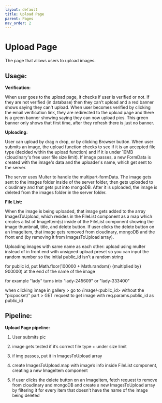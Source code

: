 ```yaml
---
layout: default
title: Upload Page
parent: Pages
nav_order: 2
---
```


# Upload Page

The page that allows users to upload images.

## Usage:

**Verification:**

When user goes to the upload page, it checks if user is verified or not. If they are not verified (in database) then they can't upload and a red banner shows saying they can't upload. When user becomes verified by clicking the email verification link, they are redirected to the upload page and there is a green banner showing saying they can now upload pics. This green banner only shows that first time, after they refresh there is just no banner.

**Uploading:**

User can upload by drag n drop, or by clicking Browser button. When user submits an image, the upload function checks to see if it is an accepted file type (decided within the upload function) and if it is under 10MB (cloudinary's free user file size limit). If image passes, a new FormData is created with the image's data and the uploader's name, which get sent to the server.

The server uses Multer to handle the multipart-formData. The image gets sent to the images folder inside of the server folder, then gets uploaded to cloudinary and that gets put into mongoDB. After it is uploaded, the image is deleted from the images folder in the server folder.

**File List:**

When the image is being uploaded, that image gets added to the array ImagesToUpload, which resides in the FileList component as a map which creates a list of ImageItem(s) inside of the FileList component showing the image thumbnail, title, and delete button. If user clicks the delete button on an ImageItem, that image gets removed from cloudinary, mongoDB and the front end (by removing it from ImagesToUpload array).

Uploading images with same name as each other:
upload using multer instead of in front end with unsigned upload preset so you can input the random number so the initial public_id isn't a random string

for public id, put Math.floor(100000 + Math.random() {multiplied by} 900000) at the end of the name of the image

for example "lady" turns into "lady-245609" or "lady-333400"

when clicking image in gallery > go to /image/<public_id> without the "picpocket/" part > GET request to get image with req.params.public_id as public_id

## Pipeline:

**Upload Page pipeline:**

1. User submits pic

1. image gets tested if it’s correct file type + under size limit

1. if img passes, put it in ImagesToUpload array

1. create ImagesToUpload.map with image’s info inside FileList component, creating a new ImageItem component

1. if user clicks the delete button on an ImageItem, fetch request to remove from cloudinary and mongoDB and create a new ImagesToUpload array by filtering it for every item that doesn't have the name of the image being deleted
